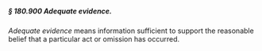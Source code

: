 ##### § 180.900 Adequate evidence. #####

*Adequate evidence* means information sufficient to support the reasonable belief that a particular act or omission has occurred.